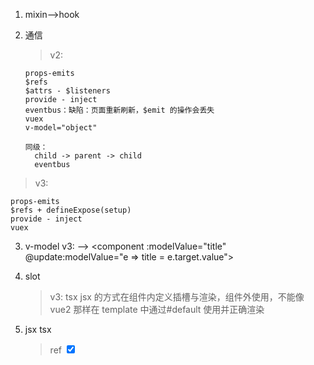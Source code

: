 <!--
 * @Descripttion:
 * @version:
 * @Author: wangjie
 * @Date: 2021-11-06 09:58:33
 * @LastEditors: wangjie
 * @LastEditTime: 2021-11-09 18:32:09
-->

1.  mixin-->hook

2.  通信

    > v2:

        props-emits
        $refs
        $attrs - $listeners
        provide - inject
        eventbus：缺陷：页面重新刷新，$emit 的操作会丢失
        vuex
        v-model="object"

        同级：
          child -> parent -> child
          eventbus

> v3:

    props-emits
    $refs + defineExpose(setup)
    provide - inject
    vuex

3. v-model
   v3: <component v-model="title"> --> <component :modelValue="title" @update:modelValue="e => title = e.target.value">

4. slot

   > v3:
   > tsx jsx 的方式在组件内定义插槽与渲染，组件外使用，不能像 vue2 那样在 template 中通过#default 使用并正确渲染

5. jsx tsx
   > ref <input type="checkbox" checked={ref(false).value}>
